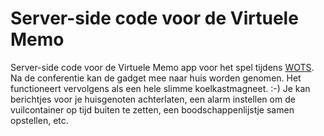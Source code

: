 # Server-side code voor de Virtuele Memo

Server-side code voor de Virtuele Memo app voor het spel tijdens [WOTS](http://wots.nl/gadget-virtuele-memo/). Na de conferentie kan de gadget mee naar huis worden genomen. Het functioneert vervolgens als een hele slimme koelkastmagneet. :-) Je kan berichtjes voor je huisgenoten achterlaten, een alarm instellen om de vuilcontainer op tijd buiten te zetten, een boodschappenlijstje samen opstellen, etc.
